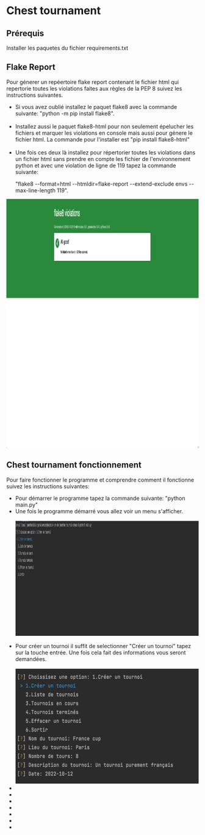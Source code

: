 <h1>Chest tournament</h1>
<h2>Prérequis</h2>
<p>Installer les paquetes du fichier requirements.txt</p>
<h2>Flake Report</h2>
<p>Pour génerer un repéertoire flake report contenant le fichier html qui repertorie 
toutes les violations faites aux règles de la PEP 8 suivez les instructions suivantes.
</p>
<ul>
    <li>Si vous avez oublié installez le paquet flake8 avec la commande suivante: 
"python -m pip install flake8".</li><br>
    <li>Installez aussi le paquet flake8-html pour non seulement épelucher les fichiers et
marquer les violations en console mais aussi pour génere le fichier html. La commande 
pour l'installer est "pip install flake8-html"</li><br>
    <li>Une fois ces deux là installez pour répertorier toutes les violations dans un 
fichier html sans prendre en compte les fichier de l'environnement python et avec 
une violation de ligne de  119 tapez la commande suivante:

"flake8 --format=html --htmldir=flake-report --extend-exclude envs --max-line-length 119".
</li>
</ul>
<img src="https://github.com/jonathannava99/Chest/blob/main/flake-report/flake-violations.png" 
alt="" width="1100" height="650">

<h2> Chest tournament fonctionnement</h2>
<p>Pour faire fonctionner le programme et comprendre comment il fonctionne suivez les instructions suivantes: </p>
<ul>
    <li>Pour démarrer le programme tapez la commande suivante: "python main.py"</li>
    <li>Une fois le programme démarré vous allez voir un menu s'afficher.</li><br>
  <img src="https://github.com/jonathannava99/Chest/blob/main/chest_test_images/beginning.png" 
alt="" width="1000" height="300" style="margin-bottom: 15px">
    <li>Pour créer un tournoi il suffit de selectionner "Créer un tournoi" tapez sur la touche entrée.
Une fois cela fait des informations vous seront demandées.</li><br>
<img src="https://github.com/jonathannava99/Chest/blob/main/chest_test_images/create_tournament.png" 
alt="" width="1000" height="300">
    <li></li>
    <li></li>
    <li></li>
    <li></li>
    <li></li>
    <li></li>
    <li></li>
</ul>